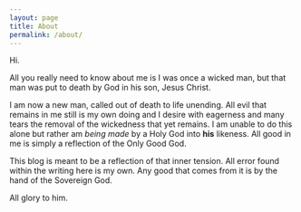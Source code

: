 ```yaml
---
layout: page
title: About
permalink: /about/
---
```


Hi.

All you really need to know about me is I was once a wicked man, but that man was put to death by God in his son, Jesus Christ.

I am now a new man, called out of death to life unending. All evil that remains in me still is my own doing and I desire with eagerness and many tears the removal of the wickedness that yet remains. I am unable to do this alone but rather am _being made_ by a Holy God into **his** likeness. All good in me is simply a reflection of the Only Good God.

This blog is meant to be a reflection of that inner tension. All error found within the writing here is my own. Any good that comes from it is by the hand of the Sovereign God.

All glory to him.
